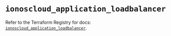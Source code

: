 # `ionoscloud_application_loadbalancer`

Refer to the Terraform Registry for docs: [`ionoscloud_application_loadbalancer`](https://registry.terraform.io/providers/ionos-cloud/ionoscloud/6.4.16/docs/resources/application_loadbalancer).
